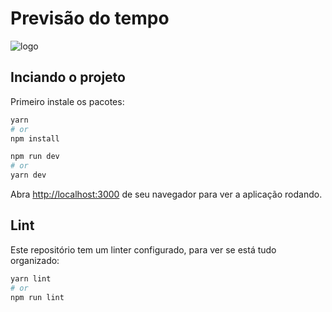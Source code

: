 # Previsão do tempo

![logo](https://user-images.githubusercontent.com/10400870/205492399-6b7582ec-09ac-4d00-9194-7d943e942cdc.png)

## Inciando o projeto

Primeiro instale os pacotes:

```bash
yarn
# or
npm install
```


```bash
npm run dev
# or
yarn dev
```

Abra [http://localhost:3000](http://localhost:3000) de seu navegador para ver a aplicação rodando.

## Lint

Este repositório tem um linter configurado, para ver se está tudo organizado:

```bash
yarn lint
# or
npm run lint
```